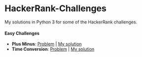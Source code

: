 # HackerRank-Challenges
My solutions in Python 3 for some of the HackerRank challenges.

#### Easy Challenges
+ **Plus Minus**: [Problem](https://www.hackerrank.com/challenges/one-week-preparation-kit-plus-minus/problem) | [My solution](../PlusMinus.py)
+ **Time Conversion**: [Problem](https://www.hackerrank.com/challenges/one-week-preparation-kit-time-conversion/problem) | [My solution](../TimeConversion.py)
